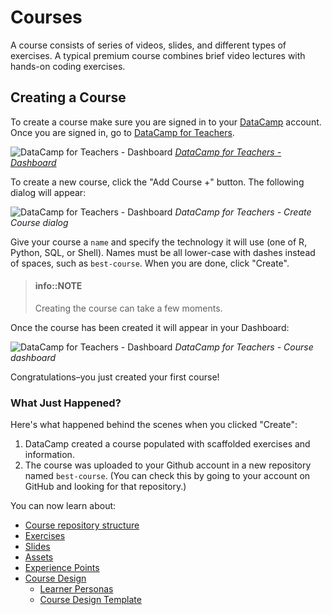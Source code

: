 # Courses

A course consists of series of videos, slides, and different types of exercises. A typical premium course combines brief video lectures with hands-on coding exercises.

## Creating a Course

To create a course make sure you are signed in to your [DataCamp](https://www.datacamp.com) account.
Once you are signed in, go to [DataCamp for Teachers](https://www.datacamp.com/teach).

![DataCamp for Teachers - Dashboard](/images/courses/teach-dashboard.png)
_[DataCamp for Teachers - Dashboard](/authoring-tools/dashboard.md)_ 

To create a new course, click the "Add Course +" button.  The following dialog will appear:

![DataCamp for Teachers - Dashboard](/images/courses/teach-dashboard-add-course.png)
_DataCamp for Teachers - Create Course dialog_

Give your course a `name` and specify the technology it will use (one of R, Python, SQL, or Shell). Names must be all lower-case with dashes instead of spaces, such as `best-course`.  When you are done, click "Create".

> #### info::NOTE
> Creating the course can take a few moments.

Once the course has been created it will appear in your Dashboard:

![DataCamp for Teachers - Dashboard](/images/courses/teach-dashboard-course-list.png)
_DataCamp for Teachers - Course dashboard_

Congratulations–you just created your first course!

### What Just Happened?

Here's what happened behind the scenes when you clicked "Create":

1.  DataCamp created a course populated with scaffolded exercises and information.
2.  The course was uploaded to your Github account in a new repository named `best-course`.
    (You can check this by going to your account on GitHub and looking for that repository.)

You can now learn about:

-   [Course repository structure](repo-structure.md)
-   [Exercises](exercises/README.md)
-   [Slides](exercises/video-exercises/creating-slides.md)
-   [Assets](assets.md)
-   [Experience Points](exercises/technical-details/xp.md)
-   [Course Design](design/README.md)
    -   [Learner Personas](design/personas.md)
    -   [Course Design Template](design/template.md)

